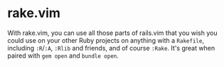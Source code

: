 rake.vim
========

With rake.vim, you can use all those parts of rails.vim that you wish
you could use on your other Ruby projects on anything with a `Rakefile`,
including `:R`/`:A`, `:Rlib` and friends, and of course `:Rake`.  It's
great when paired with `gem open` and `bundle open`.
